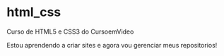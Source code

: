 # html_css
 Curso de HTML5 e CSS3 do CursoemVideo

Estou aprendendo a criar sites e agora vou gerenciar meus repositorios!
